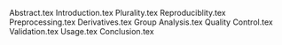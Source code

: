 Abstract.tex
Introduction.tex
Plurality.tex
Reproduciblity.tex
Preprocessing.tex
Derivatives.tex
Group Analysis.tex
Quality Control.tex
Validation.tex
Usage.tex
Conclusion.tex